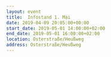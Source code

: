 ```yaml
---
layout: event
title:  Infostand 1. Mai
date: 2019-04-09 20:05:00+00:00
start_date: 2019-05-01 14:00:00+02:00
end_date: 2019-05-01 16:00:00+02:00
location: Osterstraße/Heußweg
address: Osterstraße/Heußweg
---
```

